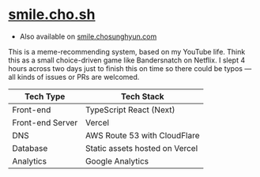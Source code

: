 # [smile.cho.sh](https://smile.cho.sh)

- Also available on [smile.chosunghyun.com](smile.chosunghyun.com)

This is a meme-recommending system, based on my YouTube life. Think this as a small choice-driven game like Bandersnatch on Netflix. I slept 4 hours across two days just to finish this on time so there could be typos — all kinds of issues or PRs are welcomed.

| Tech Type        | Tech Stack                     |
| ---------------- | ------------------------------ |
| Front-end        | TypeScript React (Next)        |
| Front-end Server | Vercel                         |
| DNS              | AWS Route 53 with CloudFlare   |
| Database         | Static assets hosted on Vercel |
| Analytics        | Google Analytics               |
